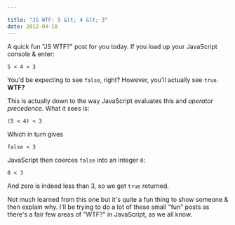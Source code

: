 ```yaml
---

title: "JS WTF: 5 &lt; 4 &lt; 3"
date: 2012-04-10
---
```


A quick fun "JS WTF?" post for you today. If you load up your JavaScript console & enter:

    5 < 4 < 3

You'd be expecting to see `false`, right? However, you'll actually see `true`. **WTF?**

This is actually down to the way JavaScript evaluates this and _operator precedence_. What it sees is:

    (5 < 4) < 3

Which in turn gives

    false < 3

JavaScript then coerces `false` into an integer `0`:

    0 < 3

And zero is indeed less than 3, so we get `true` returned.

Not much learned from this one but it's quite a fun thing to show someone & then explain why. I'll be trying to do a lot of these small "fun" posts as there's a fair few areas of "WTF?" in JavaScript, as we all know.
